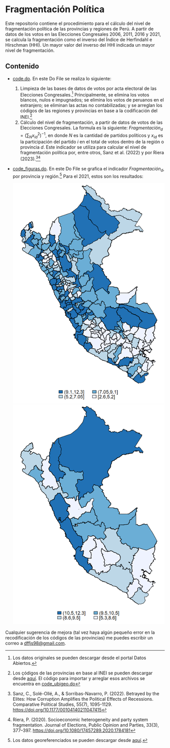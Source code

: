 # Fragmentación Política
Este repositorio contiene el procedimiento para el cálculo del nivel de fragmentación política de las provincias y regiones de Perú. A partir de datos de los votos en las Elecciones Congresales 2006, 2011, 2016 y 2021, se calcula la fragmentación como el inverso del Índice de Herfindahl e Hirschman (HHI). Un mayor valor del inverso del HHI indicada un mayor nivel de fragmentación. 

## Contenido
- [code.do](/code.do). En este Do File se realiza lo siguiente:
   1. Limpieza de las bases de datos de votos por acta electoral de las Elecciones Congresales.[^1] Principalmente, se elimina los votos blancos, nulos e impugnados; se elimina los votos de peruanos en el extranjero; se eliminan las actas no contabilizadas; y se arreglan los códigos de las regiones y provincias en base a la codificación del INEI.[^2]
   2. Cálculo del nivel de fragmentación, a partir de datos de votos de las Elecciones Congresales. La formula es la siguiente: $Fragmentación_{d} = {(\sum_{N} x_{id}^2)}^{-1}$, en donde $N$ es la cantidad de partidos políticos y $x_{id}$ es la participación del partido $i$ en el total de votos dentro de la región o provincia $d$. Este indicador se utiliza para calcular el nivel de fragmentación política por, entre otros, Sanz et al. (2022) y por Riera (2023).[^3][^4]
- [code_figuras.do](/code_figuras.do). En este Do File se grafica el indicador $Fragmentación_{d}$, por provincia y región.[^5] Para el 2021, estos son los resultados:
  
  ![Alt text](/Fragmentacion_prov_2021.png)
  ![Alt text](/Fragmentacion_depart_2021.png) 

Cualquier sugerencia de mejora (tal vez haya algún pequeño error en la recodificación de los códigos de las provincias) me puedes escribir un correo a dffjs98@gmail.com.

[^1]: Los datos originales se pueden descargar desde el portal Datos Abiertos.
[^2]: Los çódigos de las provincias en base al INEI se pueden descargar desde [aquí](https://webapp.inei.gob.pe:8443/sisconcode/main.htm#). El código para importar y arreglar esos archivos se encuentra en [code_ubigeo.do](/code_ubigeo.do)
[^3]: Sanz, C., Solé-Ollé, A., & Sorribas-Navarro, P. (2022). Betrayed by the Elites: How Corruption Amplifies the Political Effects of Recessions. Comparative Political Studies, 55(7), 1095-1129. https://doi.org/10.1177/00104140211047415 
[^4]: Riera, P. (2020). Socioeconomic heterogeneity and party system fragmentation. Journal of Elections, Public Opinion and Parties, 33(3), 377–397. https://doi.org/10.1080/17457289.2020.1784181
[^5]: Los datos georeferenciados se pueden descargar desde [aquí](https://www.geogpsperu.com/2014/03/base-de-datos-peru-shapefile-shp-minam.html).
